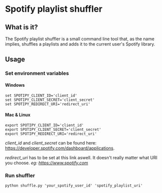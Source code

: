 # Spotify playlist shuffler

## What is it?
The Spotify playlist shuffler is a small command line tool that, as the name implies, shuffles 
a playlists and adds it to the current user's Spotify library.

## Usage
### Set environment variables

#### Windows 
```
set SPOTIPY_CLIENT_ID='client_id'
set SPOTIPY_CLIENT_SECRET='client_secret'
set SPOTIPY_REDIRECT_URI='redirect_uri'
```

#### Mac & Linux 
```
export SPOTIPY_CLIENT_ID='client_id'
export SPOTIPY_CLIENT_SECRET='client_secret'
export SPOTIPY_REDIRECT_URI='redirect_uri'
```

*client_id* and *client_secret* can be found here: https://developer.spotify.com/dashboard/applications.

*redirect_uri* has to be set at this link aswell.
It doesn't really matter what URI you choose. *eg: https://www.spotify.com*

### Run shuffler

```python shuffle.py 'your_spotify_user_id' 'spotify_playlist_uri'```
